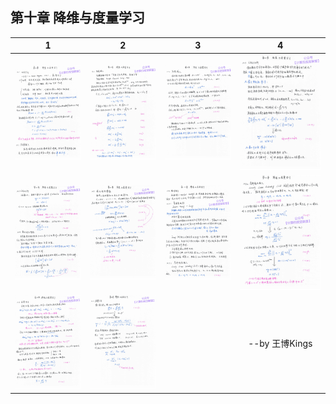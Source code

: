 
## 第十章  降维与度量学习
| 1 | 2 | 3 |4 |
|:-----------:|:--------:|:---------:|:---------:|
|![image](./095.jpg)|![image](./096.jpg)|![image](./097.jpg)|![image](./098.jpg)|
|![image](./099.jpg)|![image](./100.jpg)|![image](./101.jpg)|![image](./102.jpg)|
|![image](./103.jpg)|![image](./104.jpg)||--by 王博Kings|
